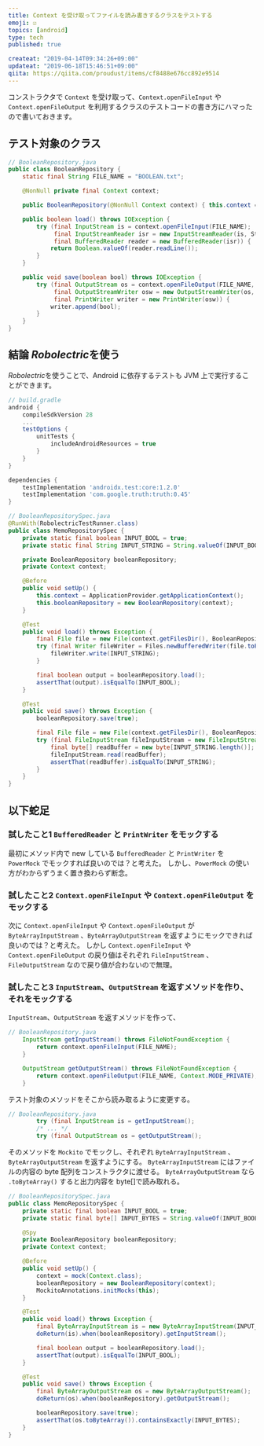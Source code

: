 ```yaml
---
title: Context を受け取ってファイルを読み書きするクラスをテストする
emoji: ☑️
topics: [android]
type: tech
published: true

createat: "2019-04-14T09:34:26+09:00"
updateat: "2019-06-18T15:46:51+09:00"
qiita: https://qiita.com/proudust/items/cf8488e676cc892e9514
---
```


コンストラクタで `Context` を受け取って、`Context.openFileInput` や `Context.openFileOutput` を利用するクラスのテストコードの書き方にハマったので書いておきます。

## テスト対象のクラス

```java
// BooleanRepository.java
public class BooleanRepository {
    static final String FILE_NAME = "BOOLEAN.txt";

    @NonNull private final Context context;

    public BooleanRepository(@NonNull Context context) { this.context = context; }

    public boolean load() throws IOException {
        try (final InputStream is = context.openFileInput(FILE_NAME);
             final InputStreamReader isr = new InputStreamReader(is, StandardCharsets.UTF_8);
             final BufferedReader reader = new BufferedReader(isr)) {
            return Boolean.valueOf(reader.readLine());
        }
    }

    public void save(boolean bool) throws IOException {
        try (final OutputStream os = context.openFileOutput(FILE_NAME, Context.MODE_PRIVATE);
             final OutputStreamWriter osw = new OutputStreamWriter(os, StandardCharsets.UTF_8);
             final PrintWriter writer = new PrintWriter(osw)) {
            writer.append(bool);
        }
    }
}
```

## 結論 *Robolectric*を使う

*Robolectric*を使うことで、Android に依存するテストも JVM 上で実行することができます。

```groovy
// build.gradle
android {
    compileSdkVersion 28
    ...
    testOptions {
        unitTests {
            includeAndroidResources = true
        }
    }
}

dependencies {
    testImplementation 'androidx.test:core:1.2.0'
    testImplementation 'com.google.truth:truth:0.45'
}

```

```java
// BooleanRepositorySpec.java
@RunWith(RobolectricTestRunner.class)
public class MemoRepositorySpec {
    private static final boolean INPUT_BOOL = true;
    private static final String INPUT_STRING = String.valueOf(INPUT_BOOL);

    private BooleanRepository booleanRepository;
    private Context context;

    @Before
    public void setUp() {
        this.context = ApplicationProvider.getApplicationContext();
        this.booleanRepository = new BooleanRepository(context);
    }

    @Test
    public void load() throws Exception {
        final File file = new File(context.getFilesDir(), BooleanRepository.FILE_NAME);
        try (final Writer fileWriter = Files.newBufferedWriter(file.toPath(), StandardCharsets.UTF_8)) {
            fileWriter.write(INPUT_STRING);
        }

        final boolean output = booleanRepository.load();
        assertThat(output).isEqualTo(INPUT_BOOL);
    }

    @Test
    public void save() throws Exception {
        booleanRepository.save(true);

        final File file = new File(context.getFilesDir(), BooleanRepository.FILE_NAME);
        try (final FileInputStream fileInputStream = new FileInputStream(file)) {
            final byte[] readBuffer = new byte[INPUT_STRING.length()];
            fileInputStream.read(readBuffer);
            assertThat(readBuffer).isEqualTo(INPUT_STRING);
        }
    }
}
```

## 以下蛇足

### 試したこと1 `BufferedReader` と `PrintWriter` をモックする

最初にメソッド内で new している `BufferedReader` と `PrintWriter` を `PowerMock` でモックすれば良いのでは？と考えた。
しかし、`PowerMock` の使い方がわからずうまく置き換わらず断念。

### 試したこと2 `Context.openFileInput` や `Context.openFileOutput` をモックする

次に `Context.openFileInput` や `Context.openFileOutput` が `ByteArrayInputStream` 、`ByteArrayOutputStream` を返すようにモックできれば良いのでは？と考えた。
しかし `Context.openFileInput` や `Context.openFileOutput` の戻り値はそれぞれ `FileInputStream` 、`FileOutputStream` なので戻り値が合わないので無理。

### 試したこと3 `InputStream`、`OutputStream` を返すメソッドを作り、それをモックする

`InputStream`、`OutputStream` を返すメソッドを作って、

```java
// BooleanRepository.java
    InputStream getInputStream() throws FileNotFoundException {
        return context.openFileInput(FILE_NAME);
    }

    OutputStream getOutputStream() throws FileNotFoundException {
        return context.openFileOutput(FILE_NAME, Context.MODE_PRIVATE);
    }
```

テスト対象のメソッドをそこから読み取るように変更する。

```java
// BooleanRepository.java
        try (final InputStream is = getInputStream();
        /* ... */
        try (final OutputStream os = getOutputStream();
```

そのメソッドを `Mockito` でモックし、それぞれ `ByteArrayInputStream` 、`ByteArrayOutputStream` を返すようにする。
`ByteArrayInputStream` にはファイルの内容の byte 配列をコンストラクタに渡せる。
`ByteArrayOutputStream` なら `.toByteArray()` すると出力内容を byte[]で読み取れる。

```java
// BooleanRepositorySpec.java
public class MemoRepositorySpec {
    private static final boolean INPUT_BOOL = true;
    private static final byte[] INPUT_BYTES = String.valueOf(INPUT_BOOL).getBypes(StandardCharsets.UTF_8);

    @Spy
    private BooleanRepository booleanRepository;
    private Context context;

    @Before
    public void setUp() {
        context = mock(Context.class);
        booleanRepository = new BooleanRepository(context);
        MockitoAnnotations.initMocks(this);
    }

    @Test
    public void load() throws Exception {
        final ByteArrayInputStream is = new ByteArrayInputStream(INPUT_BYTES);
        doReturn(is).when(booleanRepository).getInputStream();

        final boolean output = booleanRepository.load();
        assertThat(output).isEqualTo(INPUT_BOOL);
    }

    @Test
    public void save() throws Exception {
        final ByteArrayOutputStream os = new ByteArrayOutputStream();
        doReturn(os).when(booleanRepository).getOutputStream();

        booleanRepository.save(true);
        assertThat(os.toByteArray()).containsExactly(INPUT_BYTES);
    }
}
```
